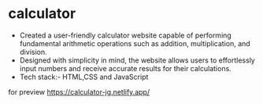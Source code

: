 # calculator
- Created a user-friendly calculator website capable of performing fundamental arithmetic operations such as addition, multiplication, and division.
- Designed with simplicity in mind, the website allows users to effortlessly input numbers and receive accurate results for their calculations.
- Tech stack:- HTML,CSS and JavaScript

for preview
https://calculator-jg.netlify.app/
